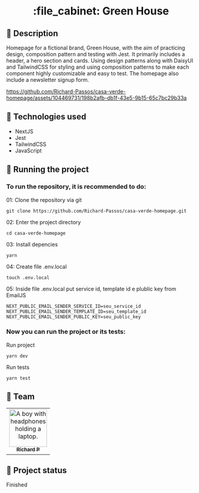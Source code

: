 <h1 align="center">:file_cabinet: Green House</h1>

## :memo: Description
Homepage for a fictional brand, Green House, with the aim of practicing design, composition pattern and testing with Jest. It primarily includes a header, a hero section and cards. Using design patterns along with DaisyUI and TailwindCSS for styling and using composition patterns to make each component highly customizable and easy to test. The homepage also include a newsletter signup form.

https://github.com/Richard-Passos/casa-verde-homepage/assets/104469731/198b2afb-db1f-43e5-9b15-65c7bc29b33a

## :wrench: Technologies used
* NextJS
* Jest
* TailwindCSS
* JavaScript

## :rocket: Running the project
### To run the repository, it is recommended to do:
01: Clone the repository via git
```
git clone https://github.com/Richard-Passos/casa-verde-homepage.git
```
02: Enter the project directory
```
cd casa-verde-homepage
```
03: Install depencies
```
yarn
```
04: Create file .env.local
```
touch .env.local
```
05: Inside file .env.local put service id, template id e plublic key from EmailJS
```
NEXT_PUBLIC_EMAIL_SENDER_SERVICE_ID=seu_service_id
NEXT_PUBLIC_EMAIL_SENDER_TEMPLATE_ID=seu_template_id
NEXT_PUBLIC_EMAIL_SENDER_PUBLIC_KEY=seu_public_key
```
### Now you can run the project or its tests:
Run project
```
yarn dev
```
Run tests
```
yarn test
```

## :handshake: Team
<table>
  <tr>
    <td align="center">
      <a href="https://github.com/Richard-Passos">
        <img src="https://img.freepik.com/vetores-premium/desenho-de-desenho-animado-de-um-programador_29937-8176.jpg" width="100px;" alt="A boy with headphones holding a laptop."/><br>
        <sub>
          <b>Richard P</b>
        </sub>
      </a>
    </td>
  </tr>
</table>

## :dart: Project status
Finished
